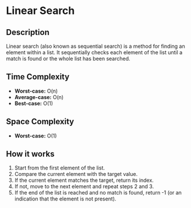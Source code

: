 # Linear Search

## Description
Linear search (also known as sequential search) is a method for finding an element within a list. It sequentially checks each element of the list until a match is found or the whole list has been searched.

## Time Complexity
*   **Worst-case:** O(n)
*   **Average-case:** O(n)
*   **Best-case:** O(1)

## Space Complexity
*   **Worst-case:** O(1)

## How it works
1.  Start from the first element of the list.
2.  Compare the current element with the target value.
3.  If the current element matches the target, return its index.
4.  If not, move to the next element and repeat steps 2 and 3.
5.  If the end of the list is reached and no match is found, return -1 (or an indication that the element is not present).
